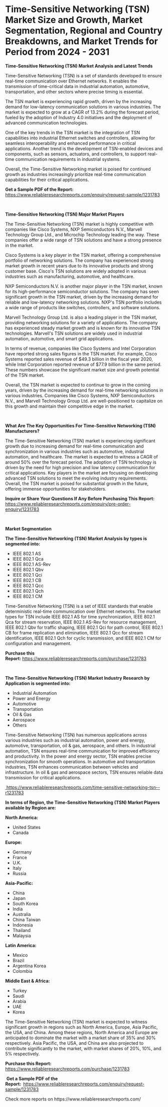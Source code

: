 <p><h1>Time-Sensitive Networking (TSN) Market Size and Growth, Market Segmentation, Regional and Country Breakdowns, and Market Trends for Period from 2024 -  2031</h1></p><p><strong>Time-Sensitive Networking (TSN) Market Analysis and Latest Trends</strong></p>
<p><p>Time-Sensitive Networking (TSN) is a set of standards developed to ensure real-time communication over Ethernet networks. It enables the transmission of time-critical data in industrial automation, automotive, transportation, and other sectors where precise timing is essential.</p><p>The TSN market is experiencing rapid growth, driven by the increasing demand for low-latency communication solutions in various industries. The market is expected to grow at a CAGR of 13.2% during the forecast period, fueled by the adoption of Industry 4.0 initiatives and the deployment of advanced communication technologies. </p><p>One of the key trends in the TSN market is the integration of TSN capabilities into industrial Ethernet switches and controllers, allowing for seamless interoperability and enhanced performance in critical applications. Another trend is the development of TSN-enabled devices and components, such as sensors, actuators, and controllers, to support real-time communication requirements in industrial systems.</p><p>Overall, the Time-Sensitive Networking market is poised for continued growth as industries increasingly prioritize real-time communication capabilities for their critical applications.</p></p>
<p><strong>Get a Sample PDF of the Report:&nbsp;</strong> <a href="https://www.reliableresearchreports.com/enquiry/request-sample/1231783">https://www.reliableresearchreports.com/enquiry/request-sample/1231783</a></p>
<p>&nbsp;</p>
<p><strong>Time-Sensitive Networking (TSN) Major Market Players</strong></p>
<p><p>The Time-Sensitive Networking (TSN) market is highly competitive with companies like Cisco Systems, NXP Semiconductors N.V., Marvell Technology Group Ltd., and Microchip Technology leading the way. These companies offer a wide range of TSN solutions and have a strong presence in the market.</p><p>Cisco Systems is a key player in the TSN market, offering a comprehensive portfolio of networking solutions. The company has experienced strong market growth in recent years due to its innovative products and strong customer base. Cisco's TSN solutions are widely adopted in various industries such as manufacturing, automotive, and healthcare.</p><p>NXP Semiconductors N.V. is another major player in the TSN market, known for its high-performance semiconductor solutions. The company has seen significant growth in the TSN market, driven by the increasing demand for reliable and low-latency networking solutions. NXP's TSN portfolio includes a wide range of products like switches, controllers, and software solutions.</p><p>Marvell Technology Group Ltd. is also a leading player in the TSN market, providing networking solutions for a variety of applications. The company has experienced steady market growth and is known for its innovative TSN technologies. Marvell's TSN solutions are widely used in industrial automation, automotive, and smart grid applications.</p><p>In terms of revenue, companies like Cisco Systems and Intel Corporation have reported strong sales figures in the TSN market. For example, Cisco Systems reported sales revenue of $49.3 billion in the fiscal year 2020, while Intel Corporation reported revenue of $77.9 billion in the same period. These numbers showcase the significant market size and growth potential of the TSN market. </p><p>Overall, the TSN market is expected to continue to grow in the coming years, driven by the increasing demand for real-time networking solutions in various industries. Companies like Cisco Systems, NXP Semiconductors N.V., and Marvell Technology Group Ltd. are well-positioned to capitalize on this growth and maintain their competitive edge in the market.</p></p>
<p>&nbsp;</p>
<p><strong>What Are The Key Opportunities For Time-Sensitive Networking (TSN) Manufacturers?</strong></p>
<p><p>The Time-Sensitive Networking (TSN) market is experiencing significant growth due to increasing demand for real-time communication and synchronization in various industries such as automotive, industrial automation, and healthcare. The market is expected to witness a CAGR of around 50% over the forecast period. The adoption of TSN technology is driven by the need for high precision and low latency communication for critical applications. Key players in the market are focusing on developing advanced TSN solutions to meet the evolving industry requirements. Overall, the TSN market is poised for substantial growth in the future, offering immense opportunities for stakeholders.</p></p>
<p><strong>Inquire or Share Your Questions If Any Before Purchasing This Report:</strong> <a href="https://www.reliableresearchreports.com/enquiry/pre-order-enquiry/1231783">https://www.reliableresearchreports.com/enquiry/pre-order-enquiry/1231783</a></p>
<p>&nbsp;</p>
<p><strong>Market Segmentation</strong></p>
<p><strong>The Time-Sensitive Networking (TSN) Market Analysis by types is segmented into:</strong></p>
<p><ul><li>IEEE 802.1 AS</li><li>IEEE 802.1 Qca</li><li>IEEE 802.1 AS-Rev</li><li>IEEE 802.1 Qbv</li><li>IEEE 802.1 Qci</li><li>IEEE 802.1 CB</li><li>IEEE 802.1 Qcc</li><li>IEEE 802.1 Qch</li><li>IEEE 802.1 CM</li></ul></p>
<p><p>Time-Sensitive Networking (TSN) is a set of IEEE standards that enable deterministic real-time communication over Ethernet networks. The market types for TSN include IEEE 802.1 AS for time synchronization, IEEE 802.1 Qca for stream reservation, IEEE 802.1 AS-Rev for resource management, IEEE 802.1 Qbv for traffic shaping, IEEE 802.1 Qci for path control, IEEE 802.1 CB for frame replication and elimination, IEEE 802.1 Qcc for stream identification, IEEE 802.1 Qch for cyclic transmission, and IEEE 802.1 CM for configuration and management.</p></p>
<p><strong>Purchase this Report:&nbsp;</strong><a href="https://www.reliableresearchreports.com/purchase/1231783">https://www.reliableresearchreports.com/purchase/1231783</a></p>
<p>&nbsp;</p>
<p><strong>The Time-Sensitive Networking (TSN) Market Industry Research by Application is segmented into:</strong></p>
<p><ul><li>Industrial Automation</li><li>Power and Energy</li><li>Automotive</li><li>Transportation</li><li>Oil & Gas</li><li>Aerospace</li><li>Others</li></ul></p>
<p><p>Time-Sensitive Networking (TSN) has numerous applications across various industries such as industrial automation, power and energy, automotive, transportation, oil & gas, aerospace, and others. In industrial automation, TSN ensures real-time communication for improved efficiency and productivity. In the power and energy sector, TSN enables precise synchronization for smooth operations. In automotive and transportation industries, TSN enhances communication between vehicles and infrastructure. In oil & gas and aerospace sectors, TSN ensures reliable data transmission for critical applications.</p></p>
<p><a href="https://www.reliableresearchreports.com/time-sensitive-networking-tsn--r1231783">&nbsp;https://www.reliableresearchreports.com/time-sensitive-networking-tsn--r1231783</a></p>
<p><strong>In terms of Region, the Time-Sensitive Networking (TSN) Market Players available by Region are:</strong></p>
<p>
    <p> <strong> North America: </strong>
        <ul>
            <li>United States</li>
            <li>Canada</li>
        </ul>
        </p> 
    <p> <strong> Europe: </strong>
        <ul>
            <li>Germany</li>
            <li>France</li>
            <li>U.K.</li>
            <li>Italy</li>
            <li>Russia</li>
        </ul>
        </p> 
    <p> <strong> Asia-Pacific: </strong>
        <ul>
            <li>China</li>
            <li>Japan</li>
            <li>South Korea</li>
            <li>India</li>
            <li>Australia</li>
            <li>China Taiwan</li>
            <li>Indonesia</li>
            <li>Thailand</li>
            <li>Malaysia</li>
        </ul>
        </p> 
    <p> <strong> Latin America: </strong>
        <ul>
            <li>Mexico</li>
            <li>Brazil</li>
            <li>Argentina Korea</li>
            <li>Colombia</li>
        </ul>
        </p> 
    <p> <strong> Middle East & Africa: </strong>
        <ul>
            <li>Turkey</li>
            <li>Saudi</li>
            <li>Arabia</li>
            <li>UAE</li>
            <li>Korea</li>
        </ul>
    </p>
    </p>
<p><p>The Time-Sensitive Networking (TSN) market is expected to witness significant growth in regions such as North America, Europe, Asia Pacific, the USA, and China. Among these regions, North America and Europe are anticipated to dominate the market with a market share of 35% and 30% respectively. Asia Pacific, the USA, and China are also projected to contribute significantly to the market, with market shares of 20%, 10%, and 5% respectively.</p></p>
<p><strong>Purchase this Report: </strong><a href="https://www.reliableresearchreports.com/purchase/1231783">https://www.reliableresearchreports.com/purchase/1231783</a></p>
<p>&nbsp;<strong>Get a Sample PDF of the Report:&nbsp;&nbsp;</strong><a href="https://www.reliableresearchreports.com/enquiry/request-sample/1231783">https://www.reliableresearchreports.com/enquiry/request-sample/1231783</a></p>
<p><strong></strong></p>
<p>Check more reports on https://www.reliableresearchreports.com/</p>